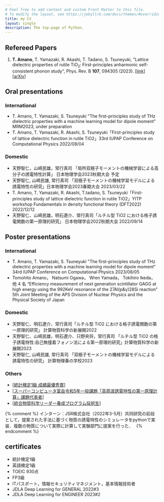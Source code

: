 ```yaml
---
# Feel free to add content and custom Front Matter to this file.
# To modify the layout, see https://jekyllrb.com/docs/themes/#overriding-theme-defaults
title: my CV
layout: single
description: The top-page of Python.
---
```



## Refereed Papers

1. __T. Amano__, T. Yamazaki, R. Akashi, T. Tadano, S. Tsuneyuki, "Lattice dielectric properties of rutile TiO<sub>2</sub>: First-principles anharmonic self-consistent phonon study", Phys. Rev. B **107**, 094305 (2023). [[link](https://journals.aps.org/prb/abstract/10.1103/PhysRevB.107.094305)] [[arXiv](https://arxiv.org/abs/2210.15873)]

## Oral presentations

### International

* T. Amano, T. Yamazaki, S. Tsuneyuki "The first-principles study of THz dielectric properties with a machine learning model for dipole moment" MRM2023, under preparation
* T. Amano, T. Yamazaki, R. Akashi, S. Tsuneyuki「First-principles study of lattice dielectric function in rutile TiO2」33rd IUPAP Conference on Computational Physics 2022/08/04

### Domestic 

* 天野智仁，山崎民雄，常行真司 「局所双極子モーメントの機械学習による高分子の誘電特性計算」 日本物理学会2023秋期大会 予定
* 天野智仁, 山崎⺠雄, 常行真司 「双極子モーメントの機械学習モデルによる誘電特性の研究」日本物理学会2023春期大会 2023/03/22
* T. Amano, T. Yamazaki, R. Akashi, T.tadano, S. Tsuneyuki「First-principles study of lattice dielectric function in rutile TiO2」YITP workshop Fundamentals in density functional theory (DFT2022) 2022/12/12
* 天野智仁、山崎民雄，明石遼介、常行真司「ルチル型 TiO2 における格子誘電関数の第一原理的研究」 日本物理学会2022秋期大会 2022/09/14

## Poster presentations

### International

* T. Amano, T. Yamazaki, S. Tsuneyuki "The first-principles study of THz dielectric properties with a machine learning model for dipole moment" 34rd IUPAP Conference on Computational Physics 2023/08/05
* Tomohito Amano， Natsumi Ogawa， Wren Yamada， Tokihiro Ikeda， 他 4 名 “Efficiency measurement of next generation scintillator GAGG at high energy using the 992KeV resonance of the 27Al(p&γ)28Si reaction” 5th Joint Meeting of the APS Division of Nuclear Physics and the Physical Society of Japan 


### Domestic

* 天野智仁、明石遼介、常行真司「ルチル型 TiO2 における格子誘電関数の第一原理的研究」 計算物質科学の新展開2022 
* 天野智仁、山崎民雄，明石遼介、只野央将，常行真司 「ルチル型 TiO2 の格子誘電特性:自己無撞着フォノン法による第一原理的研究」計算物質科学の新展開2023 
* 天野智仁, 山崎⺠雄, 常行真司 「双極子モーメントの機械学習モデルによる誘電特性の研究」 計算物理春の学校2023



### Others

* [[統計検定1級 成績最優秀賞](https://www.toukei-kentei.jp/wp-content/uploads/exc201711na.pdf)]
* [[スーパーコンピュータ富岳令和5年一般課題「高周波誘電特性の第一原理計算」課題代表者](https://www.hpcioffice.jp/application/files/1216/7644/9492/adoptionlist2023_11.pdf)]
* [[統合物質科学リーダー養成プログラム採択生](http://www.merit.t.u-tokyo.ac.jp/merit/member/generation_009_1.html)]

{% comment %}
インターン：JSR株式会社（2022年3-5月）共同研究の前段として，提案された手法に基づく物質の誘電特性のシミュレータをpythonで実装．複数の物質について実際に計算して実験部門に提案を行った．　
{% endcomment %}


## certificates

* 統計検定1級
* 英語検定1級
* TOEIC 930点
* FP3級
* ITパスポート，情報セキュリティマネジメント，基本情報技術者
* JDLA Deep Learning for GENERAL 2022#3
* JDLA Deep Learning for ENGINEER 2023#2
